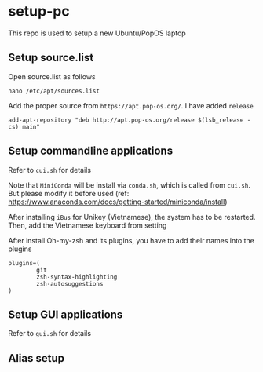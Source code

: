 # setup-pc

This repo is used to setup a new Ubuntu/PopOS laptop

## Setup source.list

Open source.list as follows

```
nano /etc/apt/sources.list
```

Add the proper source from `https://apt.pop-os.org/`. I have added `release`

```
add-apt-repository "deb http://apt.pop-os.org/release $(lsb_release -cs) main"
```

## Setup commandline applications

Refer to `cui.sh` for details

Note that `MiniConda` will be install via `conda.sh`, which is called from `cui.sh`. But please modify it before used (ref: https://www.anaconda.com/docs/getting-started/miniconda/install)

After installing `iBus` for Unikey (Vietnamese), the system has to be restarted. Then, add the Vietnamese keyboard from setting

After install Oh-my-zsh and its plugins, you have to add their names into the plugins

```
plugins=(
        git
        zsh-syntax-highlighting
        zsh-autosuggestions
)

```

## Setup GUI applications

Refer to `gui.sh` for details

## Alias setup


